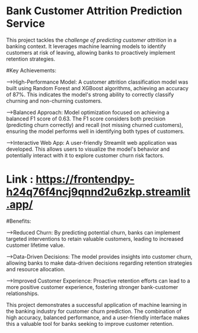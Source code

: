 # Bank Customer Attrition Prediction Service

This project tackles the *challenge of predicting customer attrition* in a banking context. It leverages machine learning models to identify customers at risk of leaving, allowing banks to proactively implement retention strategies.

#Key Achievements:

-->High-Performance Model: A customer attrition classification model was built using Random Forest and XGBoost algorithms, achieving an accuracy of 87%. This indicates the model's strong ability to correctly classify churning and non-churning customers.

-->Balanced Approach: Model optimization focused on achieving a balanced F1 score of 0.63. The F1 score considers both precision (predicting churn correctly) and recall (not missing churned customers), ensuring the model performs well in identifying both types of customers.

-->Interactive Web App: A user-friendly Streamlit web application was developed. This allows users to visualize the model's behavior and potentially interact with it to explore customer churn risk factors.
  # Link : https://frontendpy-h24q76f4ncj9qnnd2u6zkp.streamlit.app/

#Benefits:

-->Reduced Churn: By predicting potential churn, banks can implement targeted interventions to retain valuable customers, leading to increased customer lifetime value.

-->Data-Driven Decisions: The model provides insights into customer churn, allowing banks to make data-driven decisions regarding retention strategies and resource allocation.

-->Improved Customer Experience: Proactive retention efforts can lead to a more positive customer experience, fostering stronger bank-customer relationships.

This project demonstrates a successful application of machine learning in the banking industry for customer churn prediction. The combination of high accuracy, balanced performance, and a user-friendly interface makes this a valuable tool for banks seeking to improve customer retention.
